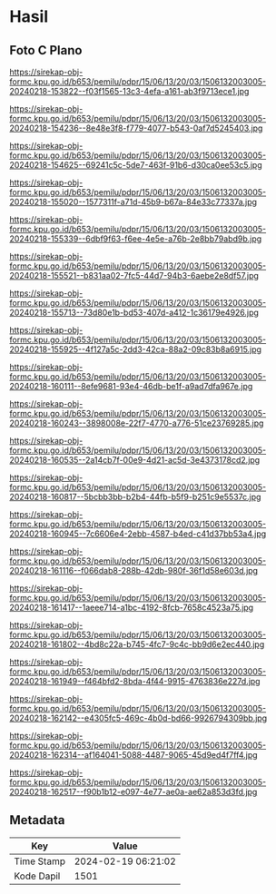 # Hasil

## Foto C Plano

https://sirekap-obj-formc.kpu.go.id/b653/pemilu/pdpr/15/06/13/20/03/1506132003005-20240218-153822--f03f1565-13c3-4efa-a161-ab3f9713ece1.jpg

https://sirekap-obj-formc.kpu.go.id/b653/pemilu/pdpr/15/06/13/20/03/1506132003005-20240218-154236--8e48e3f8-f779-4077-b543-0af7d5245403.jpg

https://sirekap-obj-formc.kpu.go.id/b653/pemilu/pdpr/15/06/13/20/03/1506132003005-20240218-154625--69241c5c-5de7-463f-91b6-d30ca0ee53c5.jpg

https://sirekap-obj-formc.kpu.go.id/b653/pemilu/pdpr/15/06/13/20/03/1506132003005-20240218-155020--1577311f-a71d-45b9-b67a-84e33c77337a.jpg

https://sirekap-obj-formc.kpu.go.id/b653/pemilu/pdpr/15/06/13/20/03/1506132003005-20240218-155339--6dbf9f63-f6ee-4e5e-a76b-2e8bb79abd9b.jpg

https://sirekap-obj-formc.kpu.go.id/b653/pemilu/pdpr/15/06/13/20/03/1506132003005-20240218-155521--b831aa02-7fc5-44d7-94b3-6aebe2e8df57.jpg

https://sirekap-obj-formc.kpu.go.id/b653/pemilu/pdpr/15/06/13/20/03/1506132003005-20240218-155713--73d80e1b-bd53-407d-a412-1c36179e4926.jpg

https://sirekap-obj-formc.kpu.go.id/b653/pemilu/pdpr/15/06/13/20/03/1506132003005-20240218-155925--4f127a5c-2dd3-42ca-88a2-09c83b8a6915.jpg

https://sirekap-obj-formc.kpu.go.id/b653/pemilu/pdpr/15/06/13/20/03/1506132003005-20240218-160111--8efe9681-93e4-46db-be1f-a9ad7dfa967e.jpg

https://sirekap-obj-formc.kpu.go.id/b653/pemilu/pdpr/15/06/13/20/03/1506132003005-20240218-160243--3898008e-22f7-4770-a776-51ce23769285.jpg

https://sirekap-obj-formc.kpu.go.id/b653/pemilu/pdpr/15/06/13/20/03/1506132003005-20240218-160535--2a14cb7f-00e9-4d21-ac5d-3e4373178cd2.jpg

https://sirekap-obj-formc.kpu.go.id/b653/pemilu/pdpr/15/06/13/20/03/1506132003005-20240218-160817--5bcbb3bb-b2b4-44fb-b5f9-b251c9e5537c.jpg

https://sirekap-obj-formc.kpu.go.id/b653/pemilu/pdpr/15/06/13/20/03/1506132003005-20240218-160945--7c6606e4-2ebb-4587-b4ed-c41d37bb53a4.jpg

https://sirekap-obj-formc.kpu.go.id/b653/pemilu/pdpr/15/06/13/20/03/1506132003005-20240218-161116--f066dab8-288b-42db-980f-36f1d58e603d.jpg

https://sirekap-obj-formc.kpu.go.id/b653/pemilu/pdpr/15/06/13/20/03/1506132003005-20240218-161417--1aeee714-a1bc-4192-8fcb-7658c4523a75.jpg

https://sirekap-obj-formc.kpu.go.id/b653/pemilu/pdpr/15/06/13/20/03/1506132003005-20240218-161802--4bd8c22a-b745-4fc7-9c4c-bb9d6e2ec440.jpg

https://sirekap-obj-formc.kpu.go.id/b653/pemilu/pdpr/15/06/13/20/03/1506132003005-20240218-161949--f464bfd2-8bda-4f44-9915-4763836e227d.jpg

https://sirekap-obj-formc.kpu.go.id/b653/pemilu/pdpr/15/06/13/20/03/1506132003005-20240218-162142--e4305fc5-469c-4b0d-bd66-9926794309bb.jpg

https://sirekap-obj-formc.kpu.go.id/b653/pemilu/pdpr/15/06/13/20/03/1506132003005-20240218-162314--af164041-5088-4487-9065-45d9ed4f7ff4.jpg

https://sirekap-obj-formc.kpu.go.id/b653/pemilu/pdpr/15/06/13/20/03/1506132003005-20240218-162517--f90b1b12-e097-4e77-ae0a-ae62a853d3fd.jpg


## Metadata

| Key        | Value               |
| ---------- | ------------------- |
| Time Stamp | 2024-02-19 06:21:02 |
| Kode Dapil | 1501                |



